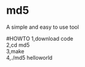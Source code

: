 # md5
A simple and easy to use tool

#HOWTO
1,download code  
2,cd md5  
3,make  
4,./md5 helloworld  
